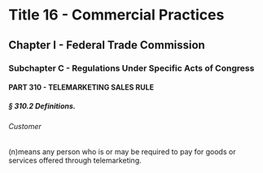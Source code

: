 
# Title 16 - Commercial Practices
## Chapter I - Federal Trade Commission
### Subchapter C - Regulations Under Specific Acts of Congress
#### PART 310 - TELEMARKETING SALES RULE
##### § 310.2 Definitions.
###### Customer

(n)means any person who is or may be required to pay for goods or services offered through telemarketing.
